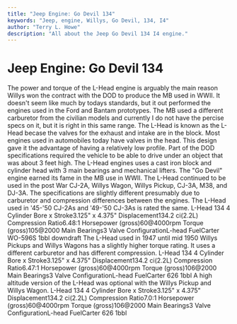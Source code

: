 ```yaml
---
title: "Jeep Engine: Go Devil 134"
keywords: "Jeep, engine, Willys, Go Devil, 134, I4"
author: "Terry L. Howe"
description: "All about the Jeep Go Devil 134 I4 engine."
---
```


# Jeep Engine: Go Devil 134
The power and torque of the L-Head engine is arguably the main
reason Willys won the contract with the DOD to produce the MB
used in WWII.  It doesn't seem like much by todays standards, but
it out performed the engines used in the Ford and Bantam prototypes.
The MB used a different carburetor from the civilian models and
currently I do not have the percise specs on it, but it is right in this
same range.
The L-Head is known as the L-Head becase the valves for the exhaust
and intake are in the block.  Most engines used in automobiles today
have valves in the head.  This design gave it the
advantage of having a relatively low profile.  Part of the DOD
specifications required the vehicle to be able to drive under
an object that was about 3 feet high.
The L-Head engines uses a cast iron block and cylinder head with
3 main bearings and mechanical lifters.  The "Go Devil" engine
earned its fame in the MB use in WWII.
The L-Head continued to be used in the post War CJ-2A, Willys Wagon,
Willys Pickup, CJ-3A, M38, and DJ-3A.  The specifications are slightly
different presumably due to carburetor and compression differences
between the engines.  The L-Head used in '45-'50 CJ-2As and '49-'50
CJ-3As is rated the same.
L-Head 134 4 Cylinder
Bore x Stroke3.125" x 4.375"
Displacement134.2 ci(2.2L)
Compression Ratio6.48:1
Horsepower (gross)60@4000rpm
Torque (gross)105@2000
Main Bearings3
Valve ConfigurationL-head
FuelCarter WO-596S 1bbl downdraft
The L-Head used in 1947 until mid 1950 Willys Pickups and Willys
Wagons has a slightly higher torque rating.  It uses a different
carburetor and has different compression.
L-Head 134 4 Cylinder
Bore x Stroke3.125" x 4.375"
Displacement134.2 ci(2.2L)
Compression Ratio6.47:1
Horsepower (gross)60@4000rpm
Torque (gross)106@2000
Main Bearings3
Valve ConfigurationL-head
FuelCarter 626 1bbl
A high altitude version of the L-Head was optional with the Willys
Pickup and Willys Wagon.
L-Head 134 4 Cylinder
Bore x Stroke3.125" x 4.375"
Displacement134.2 ci(2.2L)
Compression Ratio7.0:1
Horsepower (gross)60@4000rpm
Torque (gross)106@2000
Main Bearings3
Valve ConfigurationL-head
FuelCarter 626 1bbl